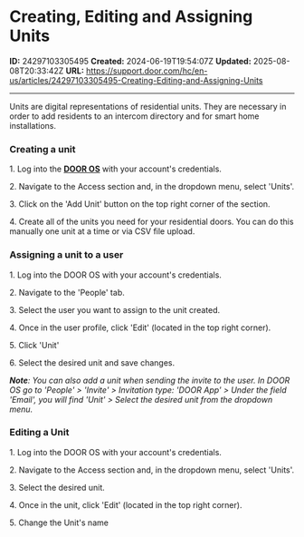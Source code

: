 # Creating, Editing and Assigning Units

**ID:** 24297103305495
**Created:** 2024-06-19T19:54:07Z
**Updated:** 2025-08-08T20:33:42Z
**URL:** https://support.door.com/hc/en-us/articles/24297103305495-Creating-Editing-and-Assigning-Units

---

<p>Units are digital representations of residential units. They are necessary in order to add residents to an intercom directory and for smart home installations.</p>
<h3 id="h_01JJSXKQWFAPETGVF22Y2X3AT4">Creating a unit</h3>
<p>1. Log into the <span class="wysiwyg-underline"><strong><a href="https://app.door.com/">DOOR OS</a></strong></span> with your account's credentials.</p>
<p>2. Navigate to the Access section and, in the dropdown menu, select 'Units'.</p>
<p>3. Click on the 'Add Unit' button on the top right corner of the section.</p>
<p>4. Create all of the units you need for your residential doors. You can do this manually one unit at a time or via CSV file upload.</p>
<h3 id="h_01JJSXM07X01VTMC7ZZNRF3C6J">Assigning a unit to a user</h3>
<p>1. Log into the DOOR OS with your account's credentials.</p>
<p>2. Navigate to the 'People' tab.</p>
<p>3. Select the user you want to assign to the unit created.</p>
<p>4. Once in the user profile, click 'Edit' (located in the top right corner).</p>
<p>5. Click 'Unit'</p>
<p>6. Select the desired unit and save changes.</p>
<p><em><strong>Note</strong>: You can also add a unit when sending the invite to the user. In DOOR OS go to 'People' &gt; 'Invite' &gt; Invitation type: 'DOOR App' &gt; Under the field 'Email', you will find 'Unit' &gt; Select the desired unit from the dropdown menu.</em></p>
<h3 id="h_01JJSXM3QATZ4T89N8RM2FFSJC">Editing a Unit</h3>
<p>1. Log into the DOOR OS with your account's credentials.</p>
<p>2. Navigate to the Access section and, in the dropdown menu, select 'Units'.</p>
<p>3. Select the desired unit.</p>
<p>4. Once in the unit, click 'Edit' (located in the top right corner).</p>
<p>5. Change the Unit's name</p>
